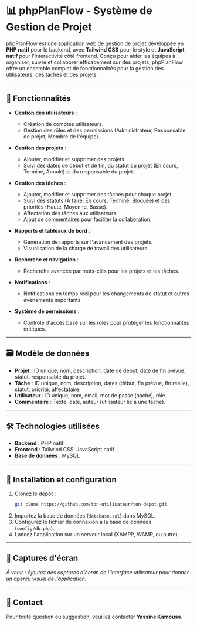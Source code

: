 # 📊 phpPlanFlow - Système de Gestion de Projet

phpPlanFlow est une application web de gestion de projet développée en **PHP natif** pour le backend, avec **Tailwind CSS** pour le style et **JavaScript natif** pour l'interactivité côté frontend. Conçu pour aider les équipes à organiser, suivre et collaborer efficacement sur des projets, phpPlanFlow offre un ensemble complet de fonctionnalités pour la gestion des utilisateurs, des tâches et des projets.

---

## 🚀 Fonctionnalités

- **Gestion des utilisateurs** :

  - Création de comptes utilisateurs.
  - Gestion des rôles et des permissions (Administrateur, Responsable de projet, Membre de l'équipe).

- **Gestion des projets** :

  - Ajouter, modifier et supprimer des projets.
  - Suivi des dates de début et de fin, du statut du projet (En cours, Terminé, Annulé) et du responsable du projet.

- **Gestion des tâches** :

  - Ajouter, modifier et supprimer des tâches pour chaque projet.
  - Suivi des statuts (À faire, En cours, Terminé, Bloquée) et des priorités (Haute, Moyenne, Basse).
  - Affectation des tâches aux utilisateurs.
  - Ajout de commentaires pour faciliter la collaboration.

- **Rapports et tableaux de bord** :

  - Génération de rapports sur l'avancement des projets.
  - Visualisation de la charge de travail des utilisateurs.

- **Recherche et navigation** :

  - Recherche avancée par mots-clés pour les projets et les tâches.

- **Notifications** :

  - Notifications en temps réel pour les changements de statut et autres événements importants.

- **Système de permissions** :
  - Contrôle d'accès basé sur les rôles pour protéger les fonctionnalités critiques.

---

## 🗃️ Modèle de données

- **Projet** : ID unique, nom, description, date de début, date de fin prévue, statut, responsable du projet.
- **Tâche** : ID unique, nom, description, dates (début, fin prévue, fin réelle), statut, priorité, affectataire.
- **Utilisateur** : ID unique, nom, email, mot de passe (haché), rôle.
- **Commentaire** : Texte, date, auteur (utilisateur lié à une tâche).

---

## 🛠️ Technologies utilisées

- **Backend** : PHP natif
- **Frontend** : Tailwind CSS, JavaScript natif
- **Base de données** : MySQL

---

## 📂 Installation et configuration

1. Clonez le dépôt :
   ```bash
   git clone https://github.com/ton-utilisateur/ton-depot.git
   ```
2. Importez la base de données (`database.sql`) dans MySQL.
3. Configurez le fichier de connexion à la base de données (`config/db.php`).
4. Lancez l'application sur un serveur local (XAMPP, WAMP, ou autre).

---

## 📸 Captures d'écran

_À venir : Ajoutez des captures d'écran de l'interface utilisateur pour donner un aperçu visuel de l'application._

---

## 📧 Contact

Pour toute question ou suggestion, veuillez contacter **Yassine Kamouss**.
